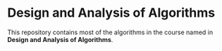 # Design and Analysis of Algorithms
This repository contains most of the algorithms in the course named in **Design and Analysis of Algorithms**.